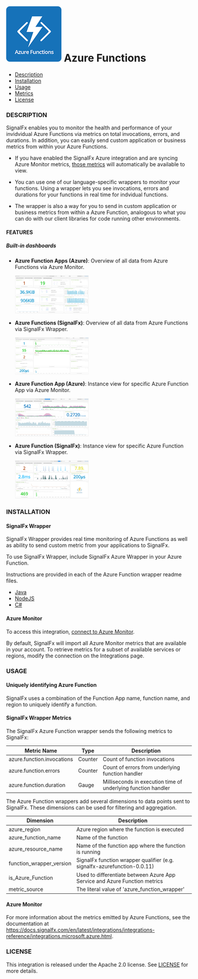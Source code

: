 # ![](./img/integration_azurefunctions.png) Azure Functions

- [Description](#description)
- [Installation](#installation)
- [Usage](#usage)
- [Metrics](#metrics)
- [License](#license)

### DESCRIPTION

SignalFx enables you to monitor the health and performance of your invidvidual Azure Functions via metrics on total invocations, errors, and durations. In addition, you can easily send custom application or business metrics from within your Azure Functions.

- If you have enabled the SignalFx Azure integration and are syncing Azure Monitor metrics, <a target="_blank" href="https://docs.microsoft.com/en-us/azure/monitoring-and-diagnostics/monitoring-supported-metrics#microsoftwebsites-functions">those metrics</a> will automatically be available to view.

-  You can use one of our language-specific wrappers to monitor your functions. Using a wrapper lets you see invocations, errors and durations for your functions in real time for indvidual functions.

-  The wrapper is also a way for you to send in custom application or business metrics from within a Azure Function, analogous to what you can do with our client libraries for code running other environments.

#### FEATURES

##### Built-in dashboards

- **Azure Function Apps (Azure)**: Overview of all data from Azure Functions via Azure Monitor.

  [<img src='./img/azure_function_apps.png' width=200px>](./img/azure_function_apps.png)

- **Azure Functions (SignalFx)**: Overview of all data from Azure Functions via SignalFx Wrapper.

  [<img src='./img/azure_functions.png' width=200px>](./img/azure_functions.png)

- **Azure Function App (Azure)**: Instance view for specific Azure Function App via Azure Monitor.

  [<img src='./img/azure_function_app.png' width=200px>](./img/azure_function_app.png)

- **Azure Function (SignalFx)**: Instance view for specific Azure Function via SignalFx Wrapper.

  [<img src='./img/azure_function.png' width=200px>](./img/azure_function.png)

### INSTALLATION

#### SignalFx Wrapper

SignalFx Wrapper provides real time monitoring of Azure Functions as well as ability to send custom metric from your applications to SignalFx.

To use SignalFx Wrapper, include SignalFx Azure Wrapper in your Azure Function.

Instructions are provided in each of the Azure Function wrapper readme files.

- <a target="_blank" href="https://github.com/signalfx/azure-function-java">Java</a>
- <a target="_blank" href="https://github.com/signalfx/azure-function-nodejs">NodeJS</a>
- <a target="_blank" href="https://github.com/signalfx/azure-function-csharp">C#</a>

#### Azure Monitor

To access this integration, [connect to Azure Monitor](https://github.com/signalfx/integrations/tree/master/azure)[](sfx_link:azure).

By default, SignalFx will import all Azure Monitor metrics that are available in your account. To retrieve metrics for a subset of available services or regions, modify the connection on the Integrations page.

### USAGE

#### Uniquely identifying Azure Function

SignalFx uses a combination of the Function App name, function name, and region to uniquely identify a function.

#### SignalFx Wrapper Metrics

The SignalFx Azure Function wrapper sends the following metrics to SignalFx:

| Metric Name  | Type | Description |
| ------------- | ------------- | ---|
| azure.function.invocations  | Counter  | Count of function invocations|
| azure.function.errors  | Counter  | Count of errors from underlying function handler|
| azure.function.duration  | Gauge  | Milliseconds in execution time of underlying function handler|

The Azure Function wrappers add several dimensions to data points sent to SignalFx. These dimensions can be used for filtering and aggregation.

| Dimension | Description |
| ------------- | ---|
| azure_region  | Azure region where the function is executed  |
| azure_function_name  | Name of the function |
| azure_resource_name  | Name of the function app where the function is running |
| function_wrapper_version  | SignalFx function wrapper qualifier (e.g. signalfx-azurefunction-0.0.11) |
| is_Azure_Function  | Used to differentiate between Azure App Service and Azure Function metrics |
| metric_source | The literal value of 'azure_function_wrapper' |

#### Azure Monitor

For more information about the metrics emitted by Azure Functions, see the documentation at <a target="_blank" href="https://docs.signalfx.com/en/latest/integrations/integrations-reference/integrations.microsoft.azure.html">https://docs.signalfx.com/en/latest/integrations/integrations-reference/integrations.microsoft.azure.html</a>.

### LICENSE

This integration is released under the Apache 2.0 license. See [LICENSE](./LICENSE) for more details.
